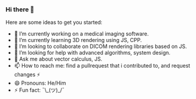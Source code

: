 ### Hi there 👋

Here are some ideas to get you started:

- 🔭 I’m currently working on a medical imaging software.
- 🌱 I’m currently learning 3D rendering using JS, CPP.
- 👯 I’m looking to collaborate on DICOM rendering libraries based on JS.
- 🤔 I’m looking for help with advanced algorithms, system design.
- 💬 Ask me about vector calculus, JS.
- 📫 How to reach me: find a pullrequest that i contributed to, and request changes ⚡️
- 😄 Pronouns: He/Him
- ⚡ Fun fact: ¯\\\_(ツ)\_/¯
